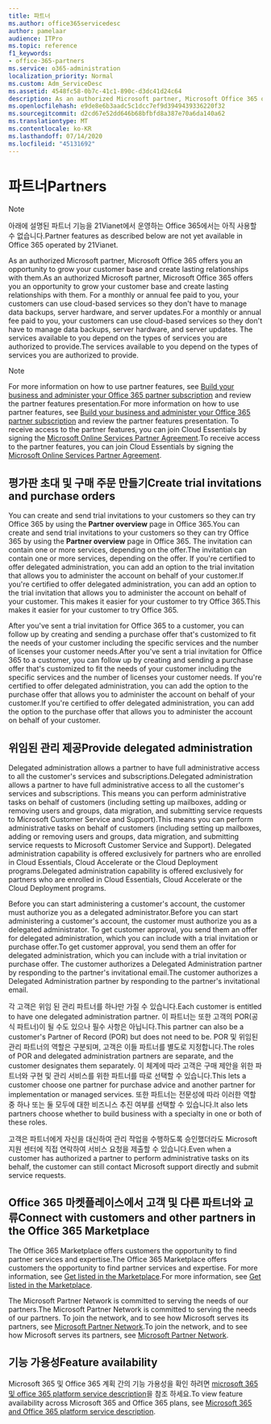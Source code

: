 ```yaml
---
title: 파트너
ms.author: office365servicedesc
author: pamelaar
audience: ITPro
ms.topic: reference
f1_keywords:
- office-365-partners
ms.service: o365-administration
localization_priority: Normal
ms.custom: Adm_ServiceDesc
ms.assetid: 4548fc58-0b7c-41c1-890c-d3dc41d24c64
description: As an authorized Microsoft partner, Microsoft Office 365 offers you an opportunity to grow your customer base and create lasting relationships with them. For a monthly or annual fee paid to you, your customers can use cloud-based services so they don't have to manage data backups, server hardware, and server updates. The services available to you depend on the types of services you are authorized to provide.
ms.openlocfilehash: e9de8e6b3aadc5c1dcc7ef9d3949439336220f32
ms.sourcegitcommit: d2cd67e52dd646b68bfbfd8a387e70a6da140a62
ms.translationtype: MT
ms.contentlocale: ko-KR
ms.lasthandoff: 07/14/2020
ms.locfileid: "45131692"
---
```

# <a name="partners"></a><span data-ttu-id="69ba7-105">파트너</span><span class="sxs-lookup"><span data-stu-id="69ba7-105">Partners</span></span>

> [!NOTE]
> <span data-ttu-id="69ba7-106">아래에 설명된 파트너 기능을 21Vianet에서 운영하는 Office 365에서는 아직 사용할 수 없습니다.</span><span class="sxs-lookup"><span data-stu-id="69ba7-106">Partner features as described below are not yet available in Office 365 operated by 21Vianet.</span></span> 
  
<span data-ttu-id="69ba7-107">As an authorized Microsoft partner, Microsoft Office 365 offers you an opportunity to grow your customer base and create lasting relationships with them.</span><span class="sxs-lookup"><span data-stu-id="69ba7-107">As an authorized Microsoft partner, Microsoft Office 365 offers you an opportunity to grow your customer base and create lasting relationships with them.</span></span> <span data-ttu-id="69ba7-108">For a monthly or annual fee paid to you, your customers can use cloud-based services so they don't have to manage data backups, server hardware, and server updates.</span><span class="sxs-lookup"><span data-stu-id="69ba7-108">For a monthly or annual fee paid to you, your customers can use cloud-based services so they don't have to manage data backups, server hardware, and server updates.</span></span> <span data-ttu-id="69ba7-109">The services available to you depend on the types of services you are authorized to provide.</span><span class="sxs-lookup"><span data-stu-id="69ba7-109">The services available to you depend on the types of services you are authorized to provide.</span></span>
  
> [!NOTE]
> <span data-ttu-id="69ba7-110">For more information on how to use partner features, see [Build your business and administer your Office 365 partner subscription](https://go.microsoft.com/fwlink/?LinkID=271614&amp;clcid=0x409) and review the partner features presentation.</span><span class="sxs-lookup"><span data-stu-id="69ba7-110">For more information on how to use partner features, see [Build your business and administer your Office 365 partner subscription](https://go.microsoft.com/fwlink/?LinkID=271614&amp;clcid=0x409) and review the partner features presentation.</span></span> <span data-ttu-id="69ba7-111">To receive access to the partner features, you can join Cloud Essentials by signing the [Microsoft Online Services Partner Agreement](https://go.microsoft.com/fwlink/p/?LinkId=285473).</span><span class="sxs-lookup"><span data-stu-id="69ba7-111">To receive access to the partner features, you can join Cloud Essentials by signing the [Microsoft Online Services Partner Agreement](https://go.microsoft.com/fwlink/p/?LinkId=285473).</span></span> 
  
## <a name="create-trial-invitations-and-purchase-orders"></a><span data-ttu-id="69ba7-112">평가판 초대 및 구매 주문 만들기</span><span class="sxs-lookup"><span data-stu-id="69ba7-112">Create trial invitations and purchase orders</span></span>

<span data-ttu-id="69ba7-113">You can create and send trial invitations to your customers so they can try Office 365 by using the **Partner overview** page in Office 365.</span><span class="sxs-lookup"><span data-stu-id="69ba7-113">You can create and send trial invitations to your customers so they can try Office 365 by using the **Partner overview** page in Office 365.</span></span> <span data-ttu-id="69ba7-114">The invitation can contain one or more services, depending on the offer.</span><span class="sxs-lookup"><span data-stu-id="69ba7-114">The invitation can contain one or more services, depending on the offer.</span></span> <span data-ttu-id="69ba7-115">If you're certified to offer delegated administration, you can add an option to the trial invitation that allows you to administer the account on behalf of your customer.</span><span class="sxs-lookup"><span data-stu-id="69ba7-115">If you're certified to offer delegated administration, you can add an option to the trial invitation that allows you to administer the account on behalf of your customer.</span></span> <span data-ttu-id="69ba7-116">This makes it easier for your customer to try Office 365.</span><span class="sxs-lookup"><span data-stu-id="69ba7-116">This makes it easier for your customer to try Office 365.</span></span> 
  
<span data-ttu-id="69ba7-117">After you've sent a trial invitation for Office 365 to a customer, you can follow up by creating and sending a purchase offer that's customized to fit the needs of your customer including the specific services and the number of licenses your customer needs.</span><span class="sxs-lookup"><span data-stu-id="69ba7-117">After you've sent a trial invitation for Office 365 to a customer, you can follow up by creating and sending a purchase offer that's customized to fit the needs of your customer including the specific services and the number of licenses your customer needs.</span></span> <span data-ttu-id="69ba7-118">If you're certified to offer delegated administration, you can add the option to the purchase offer that allows you to administer the account on behalf of your customer.</span><span class="sxs-lookup"><span data-stu-id="69ba7-118">If you're certified to offer delegated administration, you can add the option to the purchase offer that allows you to administer the account on behalf of your customer.</span></span>
  
## <a name="provide-delegated-administration"></a><span data-ttu-id="69ba7-119">위임된 관리 제공</span><span class="sxs-lookup"><span data-stu-id="69ba7-119">Provide delegated administration</span></span>

<span data-ttu-id="69ba7-120">Delegated administration allows a partner to have full administrative access to all the customer's services and subscriptions.</span><span class="sxs-lookup"><span data-stu-id="69ba7-120">Delegated administration allows a partner to have full administrative access to all the customer's services and subscriptions.</span></span> <span data-ttu-id="69ba7-121">This means you can perform administrative tasks on behalf of customers (including setting up mailboxes, adding or removing users and groups, data migration, and submitting service requests to Microsoft Customer Service and Support).</span><span class="sxs-lookup"><span data-stu-id="69ba7-121">This means you can perform administrative tasks on behalf of customers (including setting up mailboxes, adding or removing users and groups, data migration, and submitting service requests to Microsoft Customer Service and Support).</span></span> <span data-ttu-id="69ba7-122">Delegated administration capability is offered exclusively for partners who are enrolled in Cloud Essentials, Cloud Accelerate or the Cloud Deployment programs.</span><span class="sxs-lookup"><span data-stu-id="69ba7-122">Delegated administration capability is offered exclusively for partners who are enrolled in Cloud Essentials, Cloud Accelerate or the Cloud Deployment programs.</span></span>
  
<span data-ttu-id="69ba7-123">Before you can start administering a customer's account, the customer must authorize you as a delegated administrator.</span><span class="sxs-lookup"><span data-stu-id="69ba7-123">Before you can start administering a customer's account, the customer must authorize you as a delegated administrator.</span></span> <span data-ttu-id="69ba7-124">To get customer approval, you send them an offer for delegated administration, which you can include with a trial invitation or purchase offer.</span><span class="sxs-lookup"><span data-stu-id="69ba7-124">To get customer approval, you send them an offer for delegated administration, which you can include with a trial invitation or purchase offer.</span></span> <span data-ttu-id="69ba7-125">The customer authorizes a Delegated Administration partner by responding to the partner's invitational email.</span><span class="sxs-lookup"><span data-stu-id="69ba7-125">The customer authorizes a Delegated Administration partner by responding to the partner's invitational email.</span></span>
  
<span data-ttu-id="69ba7-126">각 고객은 위임 된 관리 파트너를 하나만 가질 수 있습니다.</span><span class="sxs-lookup"><span data-stu-id="69ba7-126">Each customer is entitled to have one delegated administration partner.</span></span> <span data-ttu-id="69ba7-127">이 파트너는 또한 고객의 POR(공식 파트너)이 될 수도 있으나 필수 사항은 아닙니다.</span><span class="sxs-lookup"><span data-stu-id="69ba7-127">This partner can also be a customer's Partner of Record (POR) but does not need to be.</span></span> <span data-ttu-id="69ba7-128">POR 및 위임된 관리 파트너의 역할은 구분되며, 고객은 이들 파트너를 별도로 지정합니다.</span><span class="sxs-lookup"><span data-stu-id="69ba7-128">The roles of POR and delegated administration partners are separate, and the customer designates them separately.</span></span> <span data-ttu-id="69ba7-129">이 체계에 따라 고객은 구매 제안을 위한 파트너와 구현 및 관리 서비스를 위한 파트너를 따로 선택할 수 있습니다.</span><span class="sxs-lookup"><span data-stu-id="69ba7-129">This lets a customer choose one partner for purchase advice and another partner for implementation or managed services.</span></span> <span data-ttu-id="69ba7-130">또한 파트너는 전문성에 따라 이러한 역할 중 하나 또는 둘 모두에 대한 비즈니스 추진 여부를 선택할 수 있습니다.</span><span class="sxs-lookup"><span data-stu-id="69ba7-130">It also lets partners choose whether to build business with a specialty in one or both of these roles.</span></span>
  
<span data-ttu-id="69ba7-131">고객은 파트너에게 자신을 대신하여 관리 작업을 수행하도록 승인했더라도 Microsoft 지원 센터에 직접 연락하여 서비스 요청을 제출할 수 있습니다.</span><span class="sxs-lookup"><span data-stu-id="69ba7-131">Even when a customer has authorized a partner to perform administrative tasks on its behalf, the customer can still contact Microsoft support directly and submit service requests.</span></span>
  
## <a name="connect-with-customers-and-other-partners-in-the-office-365-marketplace"></a><span data-ttu-id="69ba7-132">Office 365 마켓플레이스에서 고객 및 다른 파트너와 교류</span><span class="sxs-lookup"><span data-stu-id="69ba7-132">Connect with customers and other partners in the Office 365 Marketplace</span></span>

<span data-ttu-id="69ba7-133">The Office 365 Marketplace offers customers the opportunity to find partner services and expertise.</span><span class="sxs-lookup"><span data-stu-id="69ba7-133">The Office 365 Marketplace offers customers the opportunity to find partner services and expertise.</span></span> <span data-ttu-id="69ba7-134">For more information, see [Get listed in the Marketplace](https://go.microsoft.com/fwlink/?LinkID=272019&amp;clcid=0x409).</span><span class="sxs-lookup"><span data-stu-id="69ba7-134">For more information, see [Get listed in the Marketplace](https://go.microsoft.com/fwlink/?LinkID=272019&amp;clcid=0x409).</span></span>
  
<span data-ttu-id="69ba7-135">The Microsoft Partner Network is committed to serving the needs of our partners.</span><span class="sxs-lookup"><span data-stu-id="69ba7-135">The Microsoft Partner Network is committed to serving the needs of our partners.</span></span> <span data-ttu-id="69ba7-136">To join the network, and to see how Microsoft serves its partners, see [Microsoft Partner Network](https://go.microsoft.com/fwlink/?LinkID=272021&amp;clcid=0x409).</span><span class="sxs-lookup"><span data-stu-id="69ba7-136">To join the network, and to see how Microsoft serves its partners, see [Microsoft Partner Network](https://go.microsoft.com/fwlink/?LinkID=272021&amp;clcid=0x409).</span></span>
  
## <a name="feature-availability"></a><span data-ttu-id="69ba7-137">기능 가용성</span><span class="sxs-lookup"><span data-stu-id="69ba7-137">Feature availability</span></span>

<span data-ttu-id="69ba7-138">Microsoft 365 및 Office 365 계획 간의 기능 가용성을 확인 하려면 [microsoft 365 및 office 365 platform service description](office-365-platform-service-description.md)을 참조 하세요.</span><span class="sxs-lookup"><span data-stu-id="69ba7-138">To view feature availability across Microsoft 365 and Office 365 plans, see [Microsoft 365 and Office 365 platform service description](office-365-platform-service-description.md).</span></span>
  